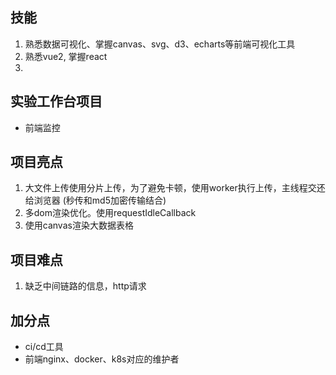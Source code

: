 
## 技能
1. 熟悉数据可视化、掌握canvas、svg、d3、echarts等前端可视化工具
2. 熟悉vue2, 掌握react
3. 


## 实验工作台项目
* 前端监控


## 项目亮点
1. 大文件上传使用分片上传，为了避免卡顿，使用worker执行上传，主线程交还给浏览器 (秒传和md5加密传输结合)
2. 多dom渲染优化。使用requestIdleCallback
3. 使用canvas渲染大数据表格

## 项目难点
1. 缺乏中间链路的信息，http请求

## 加分点
* ci/cd工具
* 前端nginx、docker、k8s对应的维护者


